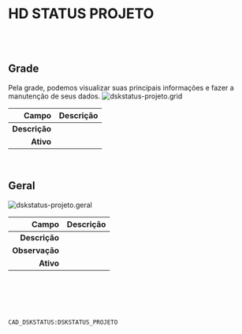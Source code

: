 # HD STATUS PROJETO
<br>
<br>

## Grade
Pela grade, podemos visualizar suas principais informações e fazer a manutenção de seus dados.
![dskstatus-projeto.grid](https://raw.githubusercontent.com/netforcews/docs-erp/master/geral/imagens/dskstatus-projeto.grid.png)

Campo | Descrição
--:|---
**Descrição** | 
**Ativo** | 
<br>

## Geral
![dskstatus-projeto.geral](https://raw.githubusercontent.com/netforcews/docs-erp/master/geral/imagens/dskstatus-projeto.geral.png)

Campo | Descrição
--:|---
**Descrição** | 
**Observação** | 
**Ativo** | 
<br>
<br>
<br>
<br>

```CAD_DSKSTATUS:DSKSTATUS_PROJETO```
